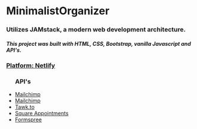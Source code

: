 # MinimalistOrganizer


  <h3>Utilizes JAMstack, a modern web development architecture.
<a href="www.minimalistorganizer.com"></a></h3>
    <h5>This project was built with HTML, CSS, Bootstrap, vanilla Javascript and API's.</h5>
    <a href="https://www.netlify.com/"><h3>Platform: <b>Netlify</b></h3></a>
    <ul><h3><b>API's</b></h3>
   <a href="https://www.minimalistorganizer.com/"><li>Mailchimp</li></a>
      <a href="https://mailchimp.com/"><li>Mailchimp</li></a>
      <a href="https://www.tawk.to/"><li>Tawk.to</li></a>
      <a href="https://squareup.com/us/en/appointments"><li>Square Appointments</li></a>
      <a href="https://formspree.io/"><li>Formspree</li></a> 
    </ul>
    
